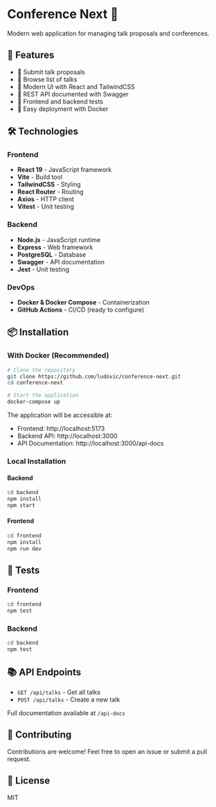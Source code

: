# Conference Next 🎤

Modern web application for managing talk proposals and conferences.

## 🚀 Features

- 📝 Submit talk proposals
- 👀 Browse list of talks
- 🎨 Modern UI with React and TailwindCSS
- 🔄 REST API documented with Swagger
- 🧪 Frontend and backend tests
- 🐳 Easy deployment with Docker

## 🛠️ Technologies

### Frontend
- **React 19** - JavaScript framework
- **Vite** - Build tool
- **TailwindCSS** - Styling
- **React Router** - Routing
- **Axios** - HTTP client
- **Vitest** - Unit testing

### Backend
- **Node.js** - JavaScript runtime
- **Express** - Web framework
- **PostgreSQL** - Database
- **Swagger** - API documentation
- **Jest** - Unit testing

### DevOps
- **Docker & Docker Compose** - Containerization
- **GitHub Actions** - CI/CD (ready to configure)

## 📦 Installation

### With Docker (Recommended)

```bash
# Clone the repository
git clone https://github.com/ludovic/conference-next.git
cd conference-next

# Start the application
docker-compose up
```

The application will be accessible at:
- Frontend: http://localhost:5173
- Backend API: http://localhost:3000
- API Documentation: http://localhost:3000/api-docs

### Local Installation

#### Backend
```bash
cd backend
npm install
npm start
```

#### Frontend
```bash
cd frontend
npm install
npm run dev
```

## 🧪 Tests

### Frontend
```bash
cd frontend
npm test
```

### Backend
```bash
cd backend
npm test
```

## 📚 API Endpoints

- `GET /api/talks` - Get all talks
- `POST /api/talks` - Create a new talk

Full documentation available at `/api-docs`

## 🤝 Contributing

Contributions are welcome! Feel free to open an issue or submit a pull request.

## 📄 License

MIT
